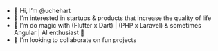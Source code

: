 - 👋 Hi, I’m @uchehart
- 👀 I’m interested in startups &  products that increase the quality of life 
- 🌱 I’m do magic with (Flutter x Dart) | (PHP x Laravel) & sometimes Angular | AI enthusiast 🦄
- 💞️ I’m looking to collaborate on  fun projects 


<!---
- 📫 How to reach me ...
uchehart/uchehart is a ✨ special ✨ repository because its `README.md` (this file) appears on your GitHub profile.
You can click the Preview link to take a look at your changes.
--->
